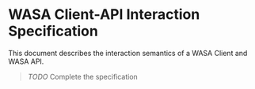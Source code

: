 # WASA Client-API Interaction Specification

This document describes the interaction semantics of a WASA Client and WASA API. 

> _TODO_ Complete the specification